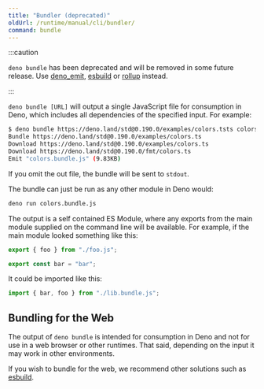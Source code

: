 ```yaml
---
title: "Bundler (deprecated)"
oldUrl: /runtime/manual/cli/bundler/
command: bundle
---
```


:::caution

`deno bundle` has been deprecated and will be removed in some future release.
Use [deno_emit](https://github.com/denoland/deno_emit),
[esbuild](https://esbuild.github.io/) or [rollup](https://rollupjs.org) instead.

:::

`deno bundle [URL]` will output a single JavaScript file for consumption in
Deno, which includes all dependencies of the specified input. For example:

```bash
$ deno bundle https://deno.land/std@0.190.0/examples/colors.tsts colors.bundle.js
Bundle https://deno.land/std@0.190.0/examples/colors.ts
Download https://deno.land/std@0.190.0/examples/colors.ts
Download https://deno.land/std@0.190.0/fmt/colors.ts
Emit "colors.bundle.js" (9.83KB)
```

If you omit the out file, the bundle will be sent to `stdout`.

The bundle can just be run as any other module in Deno would:

```bash
deno run colors.bundle.js
```

The output is a self contained ES Module, where any exports from the main module
supplied on the command line will be available. For example, if the main module
looked something like this:

```ts
export { foo } from "./foo.js";

export const bar = "bar";
```

It could be imported like this:

```ts
import { bar, foo } from "./lib.bundle.js";
```

## Bundling for the Web

The output of `deno bundle` is intended for consumption in Deno and not for use
in a web browser or other runtimes. That said, depending on the input it may
work in other environments.

If you wish to bundle for the web, we recommend other solutions such as
[esbuild](https://esbuild.github.io/).
